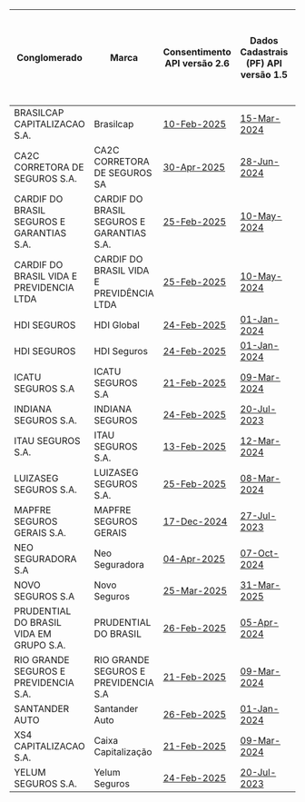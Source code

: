 |                     Conglomerado                     |                     Marca                     |                                                                                                 Consentimento API versão 2.6                                                                                                  |                                                                                                              Dados Cadastrais (PF) API versão 1.5                                                                                                               |                                                                                                              Dados Cadastrais (PJ) API versão 1.5                                                                                                               |                                                                                                  Resources API versão 2.4                                                                                                   | Aceitação e Sucursal no exterior API versão 1.3 | Riscos Financeiros API versão 1.3.1 |                                                                                                                Patrimonial API versão 1.4                                                                                                                 |                                                                                                         Responsabilidade API versão 1.3                                                                                                         |
|-------------------------------------------|-------------------------------------------|----------------------------------------------------------------------------------------------------------------------------------------------------------------------------------------------------|------------------------------------------------------------------------------------------------------------------------------------------------------------------------------------------------------------------------------|------------------------------------------------------------------------------------------------------------------------------------------------------------------------------------------------------------------------------|------------------------------------------------------------------------------------------------------------------------------------------------------------------------------------------------------|---|---|----------------------------------------------------------------------------------------------------------------------------------------------------------------------------------------------------------------------------------|-------------------------------------------------------------------------------------------------------------------------------------------------------------------------------------------------------------------|
| BRASILCAP CAPITALIZACAO S.A.              | Brasilcap                                 | [10-Feb-2025](https://github.com/br-openinsurance/Conformance/blob/main/submissions/functional/consents/2.6.0/15138043_Brasilcap_consents_v2.6.0_07-02-2025.json)                                  | [15-Mar-2024](https://github.com/br-openinsurance/Conformance/blob/main/submissions/functional/customers-personal/1.5.0/15138043_Open-Insurance-Fase-2_customers-personal_v1.5_15-03-2024.json)                              | [15-Mar-2024](https://github.com/br-openinsurance/Conformance/blob/main/submissions/functional/customers-business/1.5.0/15138043_Open-Insurance-Fase-2_customers-business_v1.5_15-03-2024.json)                              | [15-Mar-2024](https://github.com/br-openinsurance/Conformance/blob/main/submissions/functional/resources/2.4.0/15138043_Open-Insurance-Fase-2_resources_v2.4_15-03-2024.json)                        |   |   |                                                                                                                                                                                                                                  |                                                                                                                                                                                                                   |
| CA2C CORRETORA DE SEGUROS S.A.            | CA2C CORRETORA DE SEGUROS SA              | [30-Apr-2025](https://github.com/br-openinsurance/Conformance/blob/main/submissions/functional/consents/2.5.0/29463393_GuruSeg-B3-Lina-OPIN-Consents-v2.5.0_consents_v2.5_28-06-2024.json)         | [28-Jun-2024](https://github.com/br-openinsurance/Conformance/blob/main/submissions/functional/customers-personal/1.5.0/29463393_GuruSeg-B3-Lina-OPIN-Customer-Personal-v1.5.0_customers-personal_v1.5_28-06-2024.json)      | [28-Jun-2024](https://github.com/br-openinsurance/Conformance/blob/main/submissions/functional/customers-business/1.5.0/29463393_GuruSeg-B3-Lina-OPIN-Customer-Business-v1.5.0_customers-business_v1.5_28-06-2024.json)      | [28-Jun-2024](https://github.com/br-openinsurance/Conformance/blob/main/submissions/functional/resources/2.4.0/29463393_GuruSeg-B3-Lina-OPIN-Resources-v2.4.0_resources_v2.4_28-06-2024.json)        |   |   | [09-Sep-2024](https://github.com/br-openinsurance/Conformance/blob/main/submissions/functional/patrimonial/1.4.0/29463393_Guru-B3-Lina-OPIN-Patrimonial-v1.4.0_patrimonial_v1.4-RL-CC-EM-RNRO-GB-LC-RE-AB-RD-GE_09-09-2024.json) | [09-Sep-2024](https://github.com/br-openinsurance/Conformance/blob/main/submissions/functional/responsibility/1.3.0/29463393_Guru-B3-Lina-OPIN-Responsibility-v1.3.0_responsibility_v1.3_09-09-2024.json)         |
| CARDIF DO BRASIL SEGUROS E GARANTIAS S.A. | CARDIF DO BRASIL SEGUROS E GARANTIAS S.A. | [25-Feb-2025](https://github.com/br-openinsurance/Conformance/blob/main/submissions/functional/consents/2.6.0/08279191_BNPCardif-gar-B3-Lina-Consents-v2.6.0_consents_v2.6.0_25-02-2025.json)      | [10-May-2024](https://github.com/br-openinsurance/Conformance/blob/main/submissions/functional/customers-personal/1.5.0/08279191_CardifGarantias-B3-LINA-OPIN-CustomerPersonal-v1.5_customers-personal_v1.5_10-05-2024.json) | [14-May-2024](https://github.com/br-openinsurance/Conformance/blob/main/submissions/functional/customers-business/1.5.0/08279191_CardifGarantias-B3-LINA-OPIN-CustomerBusiness-v1.5_customers-business_v1.5_14-05-2024.json) | [21-May-2024](https://github.com/br-openinsurance/Conformance/blob/main/submissions/functional/resources/2.4.0/08279191_CardifGarantia-B3-LINA-OPIN-Resources-v2.4.0_resources_v2.4_21-05-2024.json) |   |   | [02-Mar-2024](https://github.com/br-openinsurance/Conformance/blob/main/submissions/functional/patrimonial/1.4.0/08279191_CardifGar-B3-LINA-OPIN-Patrimonial-v1.4.0_patrimonial_v1.4-RL-EM-RD-GE_02-03-2024.json)                |                                                                                                                                                                                                                   |
| CARDIF DO BRASIL VIDA E PREVIDENCIA LTDA  | CARDIF DO BRASIL VIDA E PREVIDÊNCIA LTDA  | [25-Feb-2025](https://github.com/br-openinsurance/Conformance/blob/main/submissions/functional/consents/2.6.0/03546261_BNPCardif-vida-B3-Lina-Consents-v2.6.0_consents_v2.6.0_25-02-2025.json)     | [10-May-2024](https://github.com/br-openinsurance/Conformance/blob/main/submissions/functional/customers-personal/1.5.0/03546261_CardifVida-B3-LINA-OPIN-CustomerPersonal-v1.5.0_customers-personal_v1.5_10-05-2024.json)    | [14-May-2024](https://github.com/br-openinsurance/Conformance/blob/main/submissions/functional/customers-business/1.5.0/03546261_CardifVida-B3-LINA-OPIN-CustomerBusiness-v1.5.0_customers-business_v1.5_14-05-2024.json)    | [21-May-2024](https://github.com/br-openinsurance/Conformance/blob/main/submissions/functional/resources/2.4.0/03546261_CardifVida-B3-LINA-OPIN-Resources-v2.4.0_resources_v2.4_21-05-2024.json)     |   |   |                                                                                                                                                                                                                                  |                                                                                                                                                                                                                   |
| HDI SEGUROS                               | HDI Global                                | [24-Feb-2025](https://github.com/br-openinsurance/Conformance/blob/main/submissions/functional/consents/2.6.0/18096627_HDIGlobal-B3-LINA-OPIN-Consents-v2.6.0_consents_v2.6.0_21-02-2025.json)     | [01-Jan-2024](https://github.com/br-openinsurance/Conformance/blob/main/submissions/functional/customers-personal/1.5.0/18096627_HDIGlobal-B3-LINA-OPIN-Customers-Person-v1.5_customers-personal_v1.5_26-03-2024.json)       | [01-Jan-2024](https://github.com/br-openinsurance/Conformance/blob/main/submissions/functional/customers-business/1.5.0/18096627_HDIGlobal-B3-LINA-OPIN-Customers-business-v1.5_customers-business_v1.5_02-04-2024.json)     | [29-Dec-2022](https://github.com/br-openinsurance/Conformance/blob/main/submissions/functional/resources/2.4.0/18096627_HDIGlobal-B3-LINA-OPIN-Resources-v2.4.0_resources_v2.4_23-03-2024.json)      |   |   | [01-Jan-2023](https://github.com/br-openinsurance/Conformance/blob/main/submissions/functional/patrimonial/1.4.0/18096627_HDIGlobal-B3-LINA-OPIN-Patrimonial-v1.4.0_patrimonial_v1.4-EM-RE-RD-LC_29-03-2024.json)                | [01-Nov-2023](https://github.com/br-openinsurance/Conformance/blob/main/submissions/functional/responsibility/1.3.0/18096627_HDI-Global-B3-Lina-OPIN-ins-patrimonial-v1.3.0_responsibility_v1.3_08-11-2023.json)  |
| HDI SEGUROS                               | HDI Seguros                               | [24-Feb-2025](https://github.com/br-openinsurance/Conformance/blob/main/submissions/functional/consents/2.6.0/29980158_HDI-Seguros-B3-Lina-OPIN-Consents-v2.6.0_consents_v2.6.0_21-02-2025.json)   | [01-Jan-2024](https://github.com/br-openinsurance/Conformance/blob/main/submissions/functional/customers-personal/1.5.0/29980158_HDI-Seguros-B3-Lina-OPIN-Customers-Person-v1.5_customers-personal_v1.5_22-03-2024.json)     | [01-Jan-2024](https://github.com/br-openinsurance/Conformance/blob/main/submissions/functional/customers-business/1.5.0/29980158_HDI-Seguros-B3-Lina-OPIN-Customers-business-v1.5_customers-business_v1.5_02-04-2024.json)   | [01-Jan-2024](https://github.com/br-openinsurance/Conformance/blob/main/submissions/functional/resources/2.4.0/29980158_HDI-Seguros-B3-Lina-OPIN-Resources-v2.4.0_resources_v2.4_22-03-2024.json)    |   |   | [01-Jan-2024](https://github.com/br-openinsurance/Conformance/blob/main/submissions/functional/patrimonial/1.4.0/29980158_HDI-Seguros-B3-Lina-OPIN-ins-patrimonial-v1.4.0_patrimonial_v1.4-RL-EM-CC-RD_02-04-2024.json)          | [01-Nov-2023](https://github.com/br-openinsurance/Conformance/blob/main/submissions/functional/responsibility/1.3.0/29980158_HDI-Seguros-B3-Lina-OPIN-ins-patrimonial-v1.3.0_responsibility_v1.3_08-11-2023.json) |
| ICATU SEGUROS S.A                         | ICATU SEGUROS S.A                         | [21-Feb-2025](https://github.com/br-openinsurance/Conformance/blob/main/submissions/functional/consents/2.6.0/42283770_Icatu-Seguros-Auth-Server-v2.0.0_consents_v2.6.0_21-02-2025.json)           | [09-Mar-2024](https://github.com/br-openinsurance/Conformance/blob/main/submissions/functional/customers-personal/1.5.0/42283770_Icatu-Seguros-Auth-Server-v1.4.0_customers-personal_v1.5_09-03-2024.json)                   | [12-Mar-2024](https://github.com/br-openinsurance/Conformance/blob/main/submissions/functional/customers-business/1.5.0/42283770_Icatu-Seguros-Auth-Server-v1.4.0_customers-business_v1.5_12-03-2024.json)                   | [02-Mar-2024](https://github.com/br-openinsurance/Conformance/blob/main/submissions/functional/resources/2.4.0/42283770_Icatu-Seguros-Auth-Server-v1.4.0_resources_v2.4_02-03-2024.json)             |   |   |                                                                                                                                                                                                                                  |                                                                                                                                                                                                                   |
| INDIANA SEGUROS S.A.                      | INDIANA SEGUROS                           | [24-Feb-2025](https://github.com/br-openinsurance/Conformance/blob/main/submissions/functional/consents/2.6.0/61100145_OpIn_Indiana_consents_V2.6_consents_v2.6.0_20-02-2025.json)                 | [20-Jul-2023](https://github.com/br-openinsurance/Conformance/blob/main/submissions/functional/customers-personal/1.5.0/61100145_OpIn-Liberty-CustomersPersonal-1.5.0_customers-personal_v1.5_20-03-2024.json)               | [19-Jul-2023](https://github.com/br-openinsurance/Conformance/blob/main/submissions/functional/customers-business/1.5.0/61100145_OpIn-Liberty-CustomersBusiness-1.5.0_customers-business_v1.5_20-03-2024.json)               | [19-Jul-2023](https://github.com/br-openinsurance/Conformance/blob/main/submissions/functional/resources/2.4.0/61100145_OpIn-Indiana-Resources-2.4.0_resources_v2.4_26-03-2024.json)                 |   |   |                                                                                                                                                                                                                                  |                                                                                                                                                                                                                   |
| ITAU SEGUROS S.A.                         | ITAU SEGUROS S.A.                         | [13-Feb-2025](https://github.com/br-openinsurance/Conformance/blob/main/submissions/functional/consents/2.6.0/61557039_2.6.0_consents_v2.6.0_13-02-2025.json)                                      | [12-Mar-2024](https://github.com/br-openinsurance/Conformance/blob/main/submissions/functional/customers-personal/1.5.0/61557039_Itau-Seguros-Open-Insurance-Brazil-v1.4.0_customers-personal_v1.5_12-03-2024.json)          | [12-Mar-2024](https://github.com/br-openinsurance/Conformance/blob/main/submissions/functional/customers-business/1.5.0/61557039_Itau-Seguros-Open-Insurance-Brazil-v1.4.0_customers-business_v1.5_12-03-2024.json)          | [22-Mar-2024](https://github.com/br-openinsurance/Conformance/blob/main/submissions/functional/resources/2.4.0/61557039_Itau-Seguros-Open-Insurance-Brazil-v1.4.0_resources_v2.4_22-03-2024.json)    |   |   | [12-Mar-2024](https://github.com/br-openinsurance/Conformance/blob/main/submissions/functional/patrimonial/1.4.0/61557039_Itau-Seguros-Open-Insurance-Brazil-v1.4.0_patrimonial_v1.4-EM-RD_12-03-2024.json)                      |                                                                                                                                                                                                                   |
| LUIZASEG SEGUROS S.A.                     | LUIZASEG SEGUROS S.A.                     | [25-Feb-2025](https://github.com/br-openinsurance/Conformance/blob/main/submissions/functional/consents/2.6.0/07746953_Luizaseg-B3-Lina-Consents-v2.6.0_consents_v2.6.0_25-02-2025.json)           | [08-Mar-2024](https://github.com/br-openinsurance/Conformance/blob/main/submissions/functional/customers-personal/1.5.0/07746953_LuizaSeguros-B3-LINA-OPIN-Customer-v1.5.0_customers-personal_v1.5_08-03-2024.json)          | [11-Jun-2024](https://github.com/br-openinsurance/Conformance/blob/main/submissions/functional/customers-business/1.5.0/07746953_LuizaSeg-B3-Lina-OPIN-Customer-Business-v1.5.0_customers-business_v1.5_11-06-2024.json)     | [08-Mar-2024](https://github.com/br-openinsurance/Conformance/blob/main/submissions/functional/resources/2.4.0/07746953_LuizaSeguros-B3-LINA-OPIN-Resources-v2.4.0_resources_v2.4_08-03-2024.json)   |   |   | [08-Mar-2024](https://github.com/br-openinsurance/Conformance/blob/main/submissions/functional/patrimonial/1.4.0/07746953_LuizaSeguros-B3-LINA-OPIN-Patrimonial-v1.4.0_patrimonial_v1.4-GE_08-03-2024.json)                      |                                                                                                                                                                                                                   |
| MAPFRE SEGUROS GERAIS S.A.                | MAPFRE SEGUROS GERAIS                     | [17-Dec-2024](https://github.com/br-openinsurance/Conformance/blob/main/submissions/functional/consents/2.6.0/61074175_MAPFRE_OP_v1_consents_v2.6.0_17-12-2024.json)                               | [27-Jul-2023](https://github.com/br-openinsurance/Conformance/blob/main/submissions/functional/customers-personal/1.5.0/61074175_MAPFRE-OP-v1_customers-personal_v1.5_28-02-2024.json)                                       | [27-Jul-2023](https://github.com/br-openinsurance/Conformance/blob/main/submissions/functional/customers-business/1.5.0/61074175_MAPFRE-OP-v1_customers-business_v1.5_28-02-2024.json)                                       | [01-Aug-2023](https://github.com/br-openinsurance/Conformance/blob/main/submissions/functional/resources/2.4.0/61074175_MAPFRE-OP-v1_resources_v2.4_28-02-2024.json)                                 |   |   | [15-Mar-2024](https://github.com/br-openinsurance/Conformance/blob/main/submissions/functional/patrimonial/1.4.0/61074175_MAPFRE_OP_v1_patrimonial_v1.4-RL-RE-EM-GE-RD_15-03-2024.json)                                          | [12-Nov-2023](https://github.com/br-openinsurance/Conformance/blob/main/submissions/functional/responsibility/1.3.0/61074175_MAPFRE-OP-v1_responsibility_v1.3_12-11-2023.json)                                    |
| NEO SEGURADORA S.A                        | Neo Seguradora                            | [04-Apr-2025](https://github.com/br-openinsurance/Conformance/blob/main/submissions/functional/consents/2.6.0/43368571_Neo-consents-2.6_consents_v2.6.0_04-04-2025.json)                           | [07-Oct-2024](https://github.com/br-openinsurance/Conformance/blob/main/submissions/functional/customers-personal/1.5.0/43368571_Neo-Customer-Personal-1.0_customers-personal_v1.5_07-10-2024.json)                          |                                                                                                                                                                                                                              | [11-Oct-2025](https://github.com/br-openinsurance/Conformance/blob/main/submissions/functional/resources/2.4.0/43368571_Neo-Resources-2.4_resources_v2.4_11-04-2025.json)                            |   |   |                                                                                                                                                                                                                                  |                                                                                                                                                                                                                   |
| NOVO SEGUROS S.A                          | Novo Seguros                              | [25-Mar-2025](https://github.com/br-openinsurance/Conformance/blob/main/submissions/functional/consents/2.7.0/50182327_Open-Insurance-Brazil-v2.7.0_consents_v2.7.0_24-03-2025.json)               | [31-Mar-2025](https://github.com/br-openinsurance/Conformance/blob/main/submissions/functional/customers-personal/1.6.0/50182327_Deployment:-Open-Insurance-Brazil-v1.6_customers-personal_v1.6.0_31-03-2025.json)           | [31-Mar-2025](https://github.com/br-openinsurance/Conformance/blob/main/submissions/functional/customers-business/1.6.0/50182327_Open-Insurance-Brazil-v1.6_customers-business_v1.6.0_31-03-2025.json)                       | [31-Mar-2025](https://github.com/br-openinsurance/Conformance/blob/main/submissions/functional/resources/2.5.0/50182327_Open-Insurance-Brazil-v2.5_resources_v2.5.0_31-03-2025.json)                 |   |   |                                                                                                                                                                                                                                  |                                                                                                                                                                                                                   |
| PRUDENTIAL DO BRASIL VIDA EM GRUPO S.A.   | PRUDENTIAL DO BRASIL                      | [26-Feb-2025](https://github.com/br-openinsurance/Conformance/blob/main/submissions/functional/consents/2.6.0/21986074_Consents-v2.6_consents_v2.6.0_26-02-2025.json)                              | [05-Apr-2024](https://github.com/br-openinsurance/Conformance/blob/main/submissions/functional/customers-personal/1.5.0/21986074_Prudencial-B3-LINA-OPIN-Customers-v1.5.0_customers-personal_v1.5_05-04-2024.json)           | [09-Apr-2024](https://github.com/br-openinsurance/Conformance/blob/main/submissions/functional/customers-business/1.5.0/21986074_Prudencial-B3-LINA-OPIN-Customer-v1.5.0_customers-business_v1.5_09-04-2024.json)            | [03-Apr-2024](https://github.com/br-openinsurance/Conformance/blob/main/submissions/functional/resources/2.4.0/21986074_Prudencial-B3-LINA-OPIN-Resources-v2.4.0_resources_v2.4_03-04-2024.json)     |   |   |                                                                                                                                                                                                                                  |                                                                                                                                                                                                                   |
| RIO GRANDE SEGUROS E PREVIDENCIA S.A.     | RIO GRANDE SEGUROS E PREVIDENCIA S.A      | [21-Feb-2025](https://github.com/br-openinsurance/Conformance/blob/main/submissions/functional/consents/2.6.0/01582075_Rio-Grande-Seguradora-Auth-Server-v2.0.0_consents_v2.6.0_21-02-2025.json)   | [09-Mar-2024](https://github.com/br-openinsurance/Conformance/blob/main/submissions/functional/customers-personal/1.5.0/01582075_Rio-Grande-Seguradora-Auth-Server-v1.4.0_customers-personal_v1.5_09-03-2024.json)           | [12-Mar-2024](https://github.com/br-openinsurance/Conformance/blob/main/submissions/functional/customers-business/1.5.0/01582075_Rio-Grande-Seguradora-Auth-Server-v1.4.0_customers-business_v1.5_12-03-2024.json)           | [02-Mar-2024](https://github.com/br-openinsurance/Conformance/blob/main/submissions/functional/resources/2.4.0/01582075_Rio-Grande-Seguradora-Auth-Server-v1.4.0_resources_v2.4_02-03-2024.json)     |   |   |                                                                                                                                                                                                                                  |                                                                                                                                                                                                                   |
| SANTANDER AUTO                            | Santander Auto                            | [26-Feb-2025](https://github.com/br-openinsurance/Conformance/blob/main/submissions/functional/consents/2.6.0/30617319_Santanderauto-B3-LINA-OPIN-Consents-v2.6.0_consents_v2.6.0_25-02-2025.json) | [01-Jan-2024](https://github.com/br-openinsurance/Conformance/blob/main/submissions/functional/customers-personal/1.5.0/30617319_Santanderauto-B3-LINA-OPIN-Resources-v2.4.0_customers-personal_v1.5_22-03-2024.json)        | [01-Jan-2024](https://github.com/br-openinsurance/Conformance/blob/main/submissions/functional/customers-business/1.5.0/30617319_SanSanderauto-B3-LINA-OPIN-Customers-business-v1.5_customers-business_v1.5_02-04-2024.json) | [01-Jan-2024](https://github.com/br-openinsurance/Conformance/blob/main/submissions/functional/resources/2.4.0/30617319_-Santanderauto-B3-LINA-OPIN-Resources-v2.4.0_resources_v2.4_22-03-2024.json) |   |   |                                                                                                                                                                                                                                  |                                                                                                                                                                                                                   |
| XS4 CAPITALIZACAO S.A.                    | Caixa Capitalização                       | [21-Feb-2025](https://github.com/br-openinsurance/Conformance/blob/main/submissions/functional/consents/2.6.0/38155804_Caixa-Capitalização-Auth-Server-v2.0.0_consents_v2.6.0_21-02-2025.json)     | [09-Mar-2024](https://github.com/br-openinsurance/Conformance/blob/main/submissions/functional/customers-personal/1.5.0/38155804_Caixa-Capitalização-Auth-Server-v1.4.0_customers-personal_v1.5_09-03-2024.json)             | [12-Mar-2024](https://github.com/br-openinsurance/Conformance/blob/main/submissions/functional/customers-business/1.5.0/38155804_Caixa-Capitalização-Auth-Server-v1.4.0_customers-business_v1.5_12-03-2024.json)             | [02-Mar-2024](https://github.com/br-openinsurance/Conformance/blob/main/submissions/functional/resources/2.4.0/38155804_Caixa-Capitalização-Auth-Server-v1.4.0_resources_v2.4_02-03-2024.json)       |   |   |                                                                                                                                                                                                                                  |                                                                                                                                                                                                                   |
| YELUM SEGUROS S.A.                        | Yelum Seguros                             | [24-Feb-2025](https://github.com/br-openinsurance/Conformance/blob/main/submissions/functional/consents/2.6.0/61550141_OpIn_Yelum_Consents-v2.6.0_consents_v2.6.0_20-02-2025.json)                 | [20-Jul-2023](https://github.com/br-openinsurance/Conformance/blob/main/submissions/functional/customers-personal/1.5.0/61550141_OpIn-Liberty-CustomersPersonal-1.5.0_customers-personal_v1.5_19-03-2024.json)               | [20-Jul-2023](https://github.com/br-openinsurance/Conformance/blob/main/submissions/functional/customers-business/1.5.0/61550141_OpIn-Liberty-Customers-1.5.0_customers-business_v1.5_19-03-2024.json)                       | [19-Jul-2023](https://github.com/br-openinsurance/Conformance/blob/main/submissions/functional/resources/2.4.0/61550141_OpIn-Liberty-Resources-2.4.0_resources_v2.4_25-04-2024.json)                 |   |   | [21-Jul-2023](https://github.com/br-openinsurance/Conformance/blob/main/submissions/functional/patrimonial/1.4.0/61550141_OpIn-Liberty-Patrimonial-1.4.0_patrimonial_v1.4-RL-CC-EM-RE-AB-RD-GE_16-03-2024.json)                  | [20-Oct-2023](https://github.com/br-openinsurance/Conformance/blob/main/submissions/functional/responsibility/1.3.0/61550141_OpIn-Liberty-Responsabilidadev1.3.0_responsibility_v1.3_20-10-2023.json)             |
